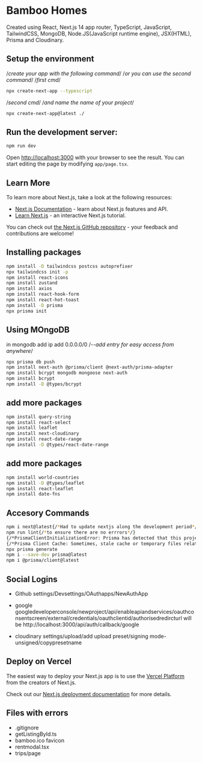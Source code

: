 # Bamboo Homes

Created using React, Next.js 14 app router, TypeScript, JavaScript, TailwindCSS, MongoDB, Node.JS(JavaScript runtime engine), JSX(HTML), Prisma and Cloudinary.

## Setup  the environment

/*create your app with the following command*/
/*or you can use the second command*/
/*first cmd*/
```bash
npx create-next-app --typescript
```
/*second cmd*/
/*and name the name of your project*/
```bash
npx create-next-app@latest ./
```

## Run the development server:

```bash
npm run dev
```

Open [http://localhost:3000](http://localhost:3000) with your browser to see the result.
You can start editing the page by modifying `app/page.tsx`.

## Learn More

To learn more about Next.js, take a look at the following resources:

- [Next.js Documentation](https://nextjs.org/docs) - learn about Next.js features and API.
- [Learn Next.js](https://nextjs.org/learn) - an interactive Next.js tutorial.

You can check out [the Next.js GitHub repository](https://github.com/vercel/next.js/) - your feedback and contributions are welcome!

## Installing packages
```bash
npm install -D tailwindcss postcss autoprefixer
npx tailwindcss init -p
npm install react-icons
npm install zustand
npm install axios
npm install react-hook-form
npm install react-hot-toast
npm install -D prisma
npx prisma init
```
## Using MOngoDB
in mongodb add ip add 0.0.0.0/0 /*--add entry for easy access from anywhere*/

```bash
npx prisma db push
npm install next-auth @prisma/client @next-auth/prisma-adapter
npm install bcrypt mongodb mongoose next-auth
npm install bcrypt
npm install -D @types/bcrypt
```

## add more packages
```bash
npm install query-string
npm install react-select
npm install leaflet
npm install next-cloudinary
npm install react-date-range
npm install -D @types/react-date-range
```

## add more packages
```bash
npm install world-countries
npm install -D @types/leaflet
npm install react-leaflet
npm install date-fns
```

## Accesory Commands

```bash
npm i next@latest{/*Had to update nextjs along the development period*/}
npm run lint{/*to ensure there are no errrors*/}
{/*PrismaClientInitializationError: Prisma has detected that this project was built on Vercel, which caches dependencies. This leads to an outdated Prisma Client because Prisma's auto-generation isn't triggered. To fix this, make sure to run the `prisma generate` command during the build process.*/}
{/*Prisma Client Cache: Sometimes, stale cache or temporary files related to the Prisma client generation process can cause issues. Try clearing the cache or deleting the generated client files (node_modules/@prisma/client) and regenerating the Prisma client*}
npx prisma generate
npm i --save-dev prisma@latest
npm i @prisma/client@latest
```

## Social Logins
* Github
settings/Devsettings/OAuthapps/NewAuthApp

* google
googledeveloperconsole/newproject/api/enableapiandservices/oauthconsentscreen/external/credentials/oauthclientid/authorisedredircturl will be http://localhost:3000/api/auth/callback/google

* cloudinary
settings/upload/add upload preset/signing mode-unsigned/copypresetname

## Deploy on Vercel

The easiest way to deploy your Next.js app is to use the [Vercel Platform](https://vercel.com/new?utm_medium=default-template&filter=next.js&utm_source=create-next-app&utm_campaign=create-next-app-readme) from the creators of Next.js.

Check out our [Next.js deployment documentation](https://nextjs.org/docs/deployment) for more details.

## Files with errors
- .gitignore
- getListingById.ts
- bamboo.ico favicon
- rentmodal.tsx
- trips/page

